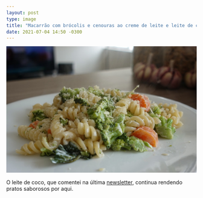```yaml
---
layout: post
type: image
title: "Macarrão com brócolis e cenouras ao creme de leite e leite de coco"
date: 2021-07-04 14:50 -0300
---
```

![Foto de um prato com macarrão fusilli temperado com brócolis, cenoura, creme de leite e leite de coco.](/assets/2021/macarrao-leite-de-coco.jpeg)

O leite de coco, que comentei na última [newsletter](https://newsletter.ghed.in/), continua rendendo pratos saborosos por aqui.
